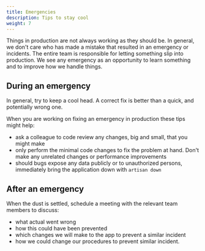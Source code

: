 ```yaml
---
title: Emergencies
description: Tips to stay cool
weight: 7
---
```


Things in production are not always working as they should be. In general, we don't care who has made a mistake that resulted in an emergency or incidents. The entire team is responsible for letting something slip into production. We see any emergency as an opportunity to learn something and to improve how we handle things.

## During an emergency

In general, try to keep a cool head. A correct fix is better than a quick, and potentially wrong one.

When you are working on fixing an emergency in production these tips might help:

- ask a colleague to code review any changes, big and small, that you might make
- only perform the minimal code changes to fix the problem at hand. Don't make any unrelated changes or performance improvements
- should bugs expose any data publicly or to unauthorized persons, immediately bring the application down with `artisan down`

## After an emergency

 When the dust is settled, schedule a meeting with the relevant team members to discuss:

- what actual went wrong
- how this could have been prevented
- which changes we will make to the app to prevent a similar incident
- how we could change our procedures to prevent similar incident.
